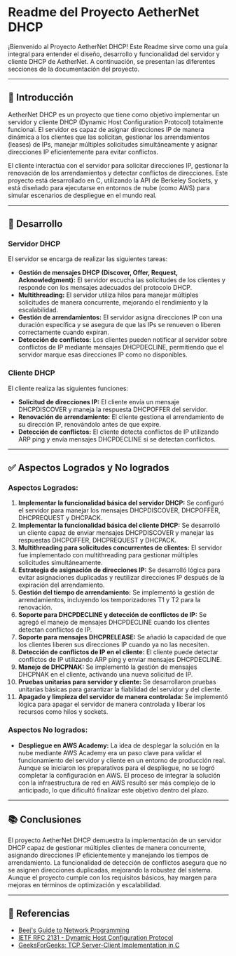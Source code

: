 # Readme del Proyecto AetherNet DHCP

¡Bienvenido al Proyecto AetherNet DHCP! Este Readme sirve como una guía integral para entender el diseño, desarrollo y funcionalidad del servidor y cliente DHCP de AetherNet. A continuación, se presentan las diferentes secciones de la documentación del proyecto.

---

## 📜 **Introducción**

AetherNet DHCP es un proyecto que tiene como objetivo implementar un servidor y cliente DHCP (Dynamic Host Configuration Protocol) totalmente funcional. El servidor es capaz de asignar direcciones IP de manera dinámica a los clientes que las solicitan, gestionar los arrendamientos (leases) de IPs, manejar múltiples solicitudes simultáneamente y asignar direcciones IP eficientemente para evitar conflictos.

El cliente interactúa con el servidor para solicitar direcciones IP, gestionar la renovación de los arrendamientos y detectar conflictos de direcciones. Este proyecto está desarrollado en C, utilizando la API de Berkeley Sockets, y está diseñado para ejecutarse en entornos de nube (como AWS) para simular escenarios de despliegue en el mundo real.

---

## 🔧 **Desarrollo**

### **Servidor DHCP**
El servidor se encarga de realizar las siguientes tareas:
- **Gestión de mensajes DHCP (Discover, Offer, Request, Acknowledgment):** El servidor escucha las solicitudes de los clientes y responde con los mensajes adecuados del protocolo DHCP.
- **Multithreading:** El servidor utiliza hilos para manejar múltiples solicitudes de manera concurrente, mejorando el rendimiento y la escalabilidad.
- **Gestión de arrendamientos:** El servidor asigna direcciones IP con una duración específica y se asegura de que las IPs se renueven o liberen correctamente cuando expiran.
- **Detección de conflictos:** Los clientes pueden notificar al servidor sobre conflictos de IP mediante mensajes DHCPDECLINE, permitiendo que el servidor marque esas direcciones IP como no disponibles.

### **Cliente DHCP**
El cliente realiza las siguientes funciones:
- **Solicitud de direcciones IP:** El cliente envía un mensaje DHCPDISCOVER y maneja la respuesta DHCPOFFER del servidor.
- **Renovación de arrendamiento:** El cliente gestiona el arrendamiento de su dirección IP, renovándolo antes de que expire.
- **Detección de conflictos:** El cliente detecta conflictos de IP utilizando ARP ping y envía mensajes DHCPDECLINE si se detectan conflictos.

---

## ✅ **Aspectos Logrados y No logrados**

### **Aspectos Logrados:**
1. **Implementar la funcionalidad básica del servidor DHCP:** Se configuró el servidor para manejar los mensajes DHCPDISCOVER, DHCPOFFER, DHCPREQUEST y DHCPACK.
2. **Implementar la funcionalidad básica del cliente DHCP:** Se desarrolló un cliente capaz de enviar mensajes DHCPDISCOVER y manejar las respuestas DHCPOFFER, DHCPREQUEST y DHCPACK.
3. **Multithreading para solicitudes concurrentes de clientes:** El servidor fue implementado con multithreading para gestionar múltiples solicitudes simultáneamente.
4. **Estrategia de asignación de direcciones IP:** Se desarrolló lógica para evitar asignaciones duplicadas y reutilizar direcciones IP después de la expiración del arrendamiento.
5. **Gestión del tiempo de arrendamiento:** Se implementó la gestión de arrendamientos, incluyendo los temporizadores T1 y T2 para la renovación.
6. **Soporte para DHCPDECLINE y detección de conflictos de IP:** Se agregó el manejo de mensajes DHCPDECLINE cuando los clientes detectan conflictos de IP.
7. **Soporte para mensajes DHCPRELEASE:** Se añadió la capacidad de que los clientes liberen sus direcciones IP cuando ya no las necesiten.
8. **Detección de conflictos de IP en el cliente:** El cliente puede detectar conflictos de IP utilizando ARP ping y enviar mensajes DHCPDECLINE.
9. **Manejo de DHCPNAK:** Se implementó la gestión de mensajes DHCPNAK en el cliente, activando una nueva solicitud de IP.
10. **Pruebas unitarias para servidor y cliente:** Se desarrollaron pruebas unitarias básicas para garantizar la fiabilidad del servidor y del cliente.
11. **Apagado y limpieza del servidor de manera controlada:** Se implementó lógica para apagar el servidor de manera controlada y liberar los recursos como hilos y sockets.

### **Aspectos No logrados:**
- **Despliegue en AWS Academy:** La idea de desplegar la solución en la nube mediante AWS Academy era un paso clave para validar el funcionamiento del servidor y cliente en un entorno de producción real. Aunque se iniciaron los preparativos para el despliegue, no se logró completar la configuración en AWS. El proceso de integrar la solución con la infraestructura de red en AWS resultó ser más complejo de lo anticipado, lo que dificultó finalizar este objetivo dentro del plazo.

---

## 📚 **Conclusiones**

El proyecto AetherNet DHCP demuestra la implementación de un servidor DHCP capaz de gestionar múltiples clientes de manera concurrente, asignando direcciones IP eficientemente y manejando los tiempos de arrendamiento. La funcionalidad de detección de conflictos asegura que no se asignen direcciones duplicadas, mejorando la robustez del sistema. Aunque el proyecto cumple con los requisitos básicos, hay margen para mejoras en términos de optimización y escalabilidad.

---

## 🔗 **Referencias**

- [Beej's Guide to Network Programming](https://beej.us/guide/bgnet/)
- [IETF RFC 2131 - Dynamic Host Configuration Protocol](https://datatracker.ietf.org/doc/html/rfc2131)
- [GeeksForGeeks: TCP Server-Client Implementation in C](https://www.geeksforgeeks.org/tcp-server-client-implementation-in-c/)
